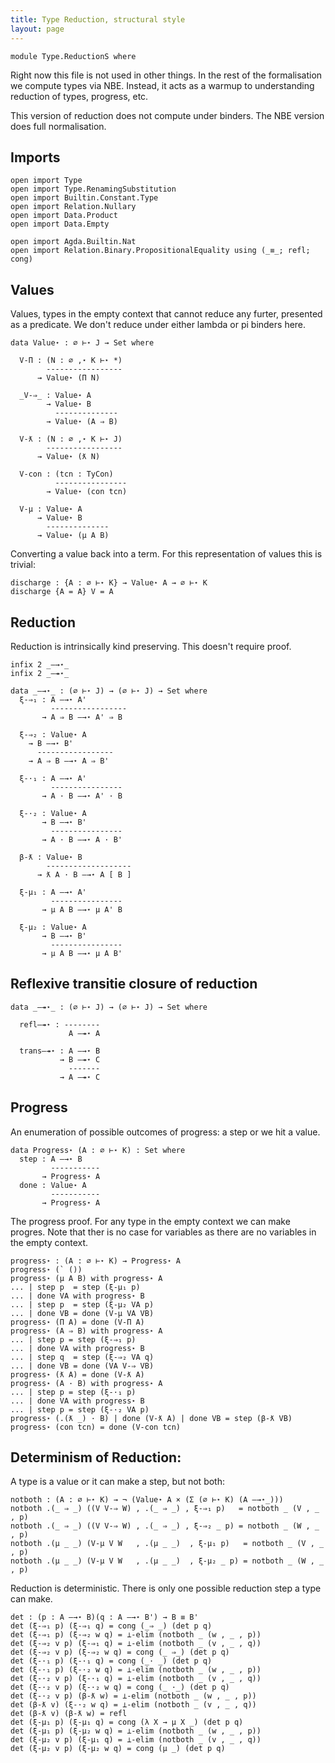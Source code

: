 ```yaml
---
title: Type Reduction, structural style
layout: page
---
```


```
module Type.ReductionS where
```

Right now this file is not used in other things. In the rest of the
formalisation we compute types via NBE. Instead, it acts as a warmup
to understanding reduction of types, progress, etc.

This version of reduction does not compute under binders. The NBE
version does full normalisation.

## Imports

```
open import Type
open import Type.RenamingSubstitution
open import Builtin.Constant.Type
open import Relation.Nullary
open import Data.Product
open import Data.Empty

open import Agda.Builtin.Nat
open import Relation.Binary.PropositionalEquality using (_≡_; refl; cong)
```

## Values

Values, types in the empty context that cannot reduce any furter,
presented as a predicate. We don't reduce under either lambda or pi
binders here.

```
data Value⋆ : ∅ ⊢⋆ J → Set where

  V-Π : (N : ∅ ,⋆ K ⊢⋆ *)
        -----------------
      → Value⋆ (Π N)

  _V-⇒_ : Value⋆ A
        → Value⋆ B
          --------------
        → Value⋆ (A ⇒ B)

  V-ƛ : (N : ∅ ,⋆ K ⊢⋆ J)
        -----------------
      → Value⋆ (ƛ N)

  V-con : (tcn : TyCon)
          ----------------
        → Value⋆ (con tcn)

  V-μ : Value⋆ A
      → Value⋆ B
        --------------
      → Value⋆ (μ A B)
```

Converting a value back into a term. For this representation of values
this is trivial:

```
discharge : {A : ∅ ⊢⋆ K} → Value⋆ A → ∅ ⊢⋆ K
discharge {A = A} V = A
```

## Reduction

Reduction is intrinsically kind preserving. This doesn't require proof.

```
infix 2 _—→⋆_
infix 2 _—↠⋆_

data _—→⋆_ : (∅ ⊢⋆ J) → (∅ ⊢⋆ J) → Set where
  ξ-⇒₁ : A —→⋆ A'
         -----------------
       → A ⇒ B —→⋆ A' ⇒ B

  ξ-⇒₂ : Value⋆ A
    → B —→⋆ B'
      -----------------
    → A ⇒ B —→⋆ A ⇒ B'

  ξ-·₁ : A —→⋆ A'
         ----------------
       → A · B —→⋆ A' · B

  ξ-·₂ : Value⋆ A
       → B —→⋆ B'
         ----------------
       → A · B —→⋆ A · B'

  β-ƛ : Value⋆ B
        -------------------
      → ƛ A · B —→⋆ A [ B ]

  ξ-μ₁ : A —→⋆ A'
         ----------------
       → μ A B —→⋆ μ A' B

  ξ-μ₂ : Value⋆ A
       → B —→⋆ B'
         ----------------
       → μ A B —→⋆ μ A B'
```

## Reflexive transitie closure of reduction

```
data _—↠⋆_ : (∅ ⊢⋆ J) → (∅ ⊢⋆ J) → Set where

  refl—↠⋆ : --------
             A —↠⋆ A

  trans—↠⋆ : A —→⋆ B
           → B —↠⋆ C
             -------
           → A —↠⋆ C
```

## Progress

An enumeration of possible outcomes of progress: a step or we hit a value.

```
data Progress⋆ (A : ∅ ⊢⋆ K) : Set where
  step : A —→⋆ B
         -----------
       → Progress⋆ A
  done : Value⋆ A
         -----------
       → Progress⋆ A
```

The progress proof. For any type in the empty context we can make
progres. Note that ther is no case for variables as there are no
variables in the empty context.

```
progress⋆ : (A : ∅ ⊢⋆ K) → Progress⋆ A
progress⋆ (` ())
progress⋆ (μ A B) with progress⋆ A
... | step p  = step (ξ-μ₁ p)
... | done VA with progress⋆ B
... | step p  = step (ξ-μ₂ VA p)
... | done VB = done (V-μ VA VB)
progress⋆ (Π A) = done (V-Π A)
progress⋆ (A ⇒ B) with progress⋆ A
... | step p = step (ξ-⇒₁ p)
... | done VA with progress⋆ B
... | step q  = step (ξ-⇒₂ VA q)
... | done VB = done (VA V-⇒ VB)
progress⋆ (ƛ A) = done (V-ƛ A)
progress⋆ (A · B) with progress⋆ A
... | step p = step (ξ-·₁ p)
... | done VA with progress⋆ B
... | step p = step (ξ-·₂ VA p)
progress⋆ (.(ƛ _) · B) | done (V-ƛ A) | done VB = step (β-ƛ VB)
progress⋆ (con tcn) = done (V-con tcn)
```

## Determinism of Reduction:

A type is a value or it can make a step, but not both:

```
notboth : (A : ∅ ⊢⋆ K) → ¬ (Value⋆ A × (Σ (∅ ⊢⋆ K) (A —→⋆_)))
notboth .(_ ⇒ _) ((V V-⇒ W) , .(_ ⇒ _) , ξ-⇒₁ p)   = notboth _ (V , _ , p)
notboth .(_ ⇒ _) ((V V-⇒ W) , .(_ ⇒ _) , ξ-⇒₂ _ p) = notboth _ (W , _ , p)
notboth .(μ _ _) (V-μ V W   , .(μ _ _)  , ξ-μ₁ p)   = notboth _ (V , _ , p)
notboth .(μ _ _) (V-μ V W   , .(μ _ _)  , ξ-μ₂ _ p) = notboth _ (W , _ , p)
```

Reduction is deterministic. There is only one possible reduction step
a type can make.

```
det : (p : A —→⋆ B)(q : A —→⋆ B') → B ≡ B'
det (ξ-⇒₁ p) (ξ-⇒₁ q) = cong (_⇒ _) (det p q)
det (ξ-⇒₁ p) (ξ-⇒₂ w q) = ⊥-elim (notboth _ (w , _ , p))
det (ξ-⇒₂ v p) (ξ-⇒₁ q) = ⊥-elim (notboth _ (v , _ , q))
det (ξ-⇒₂ v p) (ξ-⇒₂ w q) = cong (_ ⇒_) (det p q)
det (ξ-·₁ p) (ξ-·₁ q) = cong (_· _) (det p q)
det (ξ-·₁ p) (ξ-·₂ w q) = ⊥-elim (notboth _ (w , _ , p))
det (ξ-·₂ v p) (ξ-·₁ q) = ⊥-elim (notboth _ (v , _ , q))
det (ξ-·₂ v p) (ξ-·₂ w q) = cong (_ ·_) (det p q)
det (ξ-·₂ v p) (β-ƛ w) = ⊥-elim (notboth _ (w , _ , p))
det (β-ƛ v) (ξ-·₂ w q) = ⊥-elim (notboth _ (v , _ , q))
det (β-ƛ v) (β-ƛ w) = refl
det (ξ-μ₁ p) (ξ-μ₁ q) = cong (λ X → μ X _) (det p q)
det (ξ-μ₁ p) (ξ-μ₂ w q) = ⊥-elim (notboth _ (w , _ , p))
det (ξ-μ₂ v p) (ξ-μ₁ q) = ⊥-elim (notboth _ (v , _ , q))
det (ξ-μ₂ v p) (ξ-μ₂ w q) = cong (μ _) (det p q)
```
